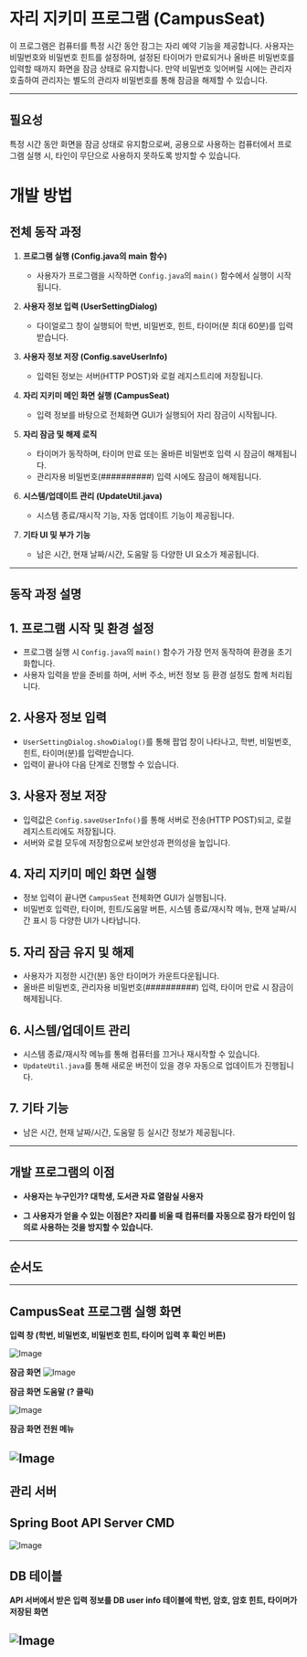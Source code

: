 # 자리 지키미 프로그램 (CampusSeat)
이 프로그램은 컴퓨터를 특정 시간 동안 잠그는 자리 예약 기능을 제공합니다. 사용자는 비밀번호와 비밀번호 힌트를 설정하며, 설정된 타이머가 만료되거나 올바른 비밀번호를 입력할 때까지 화면을 잠금 상태로 유지합니다. 만약 비밀번호 잊어버릴 시에는 관리자 호출하여 관리자는 별도의 관리자 비밀번호를 통해 잠금을 해제할 수 있습니다.

---
## 필요성  
특정 시간 동안 화면을 잠금 상태로 유지함으로써, 공용으로 사용하는 컴퓨터에서 프로그램 실행 시, 타인이 무단으로 사용하지 못하도록 방지할 수 있습니다.

# 개발 방법
## 전체 동작 과정 
1. **프로그램 실행 (Config.java의 main 함수)**  
   - 사용자가 프로그램을 시작하면 `Config.java`의 `main()` 함수에서 실행이 시작됩니다.

2. **사용자 정보 입력 (UserSettingDialog)**  
   - 다이얼로그 창이 실행되어 학번, 비밀번호, 힌트, 타이머(분 최대 60분)를 입력받습니다.

3. **사용자 정보 저장 (Config.saveUserInfo)**  
   - 입력된 정보는 서버(HTTP POST)와 로컬 레지스트리에 저장됩니다.

4. **자리 지키미 메인 화면 실행 (CampusSeat)**  
   - 입력 정보를 바탕으로 전체화면 GUI가 실행되어 자리 잠금이 시작됩니다.

5. **자리 잠금 및 해제 로직**  
   - 타이머가 동작하며, 타이머 만료 또는 올바른 비밀번호 입력 시 잠금이 해제됩니다.
   - 관리자용 비밀번호(##########) 입력 시에도 잠금이 해제됩니다.

6. **시스템/업데이트 관리 (UpdateUtil.java)**  
   - 시스템 종료/재시작 기능, 자동 업데이트 기능이 제공됩니다.

7. **기타 UI 및 부가 기능**  
   - 남은 시간, 현재 날짜/시간, 도움말 등 다양한 UI 요소가 제공됩니다.
---
## 동작 과정 설명
## 1. 프로그램 시작 및 환경 설정

- 프로그램 실행 시 `Config.java`의 `main()` 함수가 가장 먼저 동작하여 환경을 초기화합니다.
- 사용자 입력을 받을 준비를 하며, 서버 주소, 버전 정보 등 환경 설정도 함께 처리됩니다.

## 2. 사용자 정보 입력

- `UserSettingDialog.showDialog()`를 통해 팝업 창이 나타나고, 학번, 비밀번호, 힌트, 타이머(분)를 입력받습니다.
- 입력이 끝나야 다음 단계로 진행할 수 있습니다.

## 3. 사용자 정보 저장

- 입력값은 `Config.saveUserInfo()`를 통해 서버로 전송(HTTP POST)되고, 로컬 레지스트리에도 저장됩니다.
- 서버와 로컬 모두에 저장함으로써 보안성과 편의성을 높입니다.

## 4. 자리 지키미 메인 화면 실행

- 정보 입력이 끝나면 `CampusSeat` 전체화면 GUI가 실행됩니다.
- 비밀번호 입력란, 타이머, 힌트/도움말 버튼, 시스템 종료/재시작 메뉴, 현재 날짜/시간 표시 등 다양한 UI가 나타납니다.

## 5. 자리 잠금 유지 및 해제

- 사용자가 지정한 시간(분) 동안 타이머가 카운트다운됩니다.
- 올바른 비밀번호, 관리자용 비밀번호(##########) 입력, 타이머 만료 시 잠금이 해제됩니다.

## 6. 시스템/업데이트 관리

- 시스템 종료/재시작 메뉴를 통해 컴퓨터를 끄거나 재시작할 수 있습니다.
- `UpdateUtil.java`를 통해 새로운 버전이 있을 경우 자동으로 업데이트가 진행됩니다.

## 7. 기타 기능

- 남은 시간, 현재 날짜/시간, 도움말 등 실시간 정보가 제공됩니다.

---
## 개발 프로그램의 이점
- **사용자는 누구인가?
대학생, 도서관 자료 열람실 사용자**

- **그 사용자가 얻을 수 있는 이점은?
자리를 비울 때 컴퓨터를 자동으로 잠가 타인이 임의로 사용하는 것을 방지할 수 있습니다.**

--- 
## 순서도

---
## CampusSeat 프로그램 실행 화면
**입력 창 (학번, 비밀번호, 비밀번호 힌트, 타이머 입력 후 확인 버튼)**

![Image](https://github.com/user-attachments/assets/db54ac1f-c0b0-4c94-8326-a212cc7147ec)

**잠금 화면**
![Image](https://github.com/user-attachments/assets/faa1a63b-f9b8-4303-9aed-cb9596a077ec)

**잠금 화면 도움말 (? 클릭)**

![Image](https://github.com/user-attachments/assets/8b823953-94a7-418a-a57a-46e81153f81b)

**잠금 화면 전원 메뉴**

![Image](https://github.com/user-attachments/assets/29a17977-e4f4-4555-95ab-04b9d5b2e2c0)
---
관리 서버
---
## Spring Boot API Server CMD 
![Image](https://github.com/user-attachments/assets/9107dc6e-6bf7-4cbc-85a3-e8fe54d7461c)

## DB 테이블
**API 서버에서 받은 입력 정보를 DB user info 테이블에 학번, 암호, 암호 힌트, 타이머가 저장된 화면**

![Image](https://github.com/user-attachments/assets/53261ab3-a059-485f-9471-579cda436f96)
---

[^1]: 

[^2]: 
